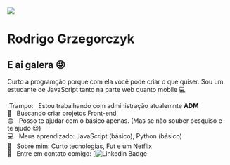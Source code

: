 <img width="auto" src="https://github.com/RodrigoGrz">

# Rodrigo Grzegorczyk

## E ai galera :stuck_out_tongue_winking_eye:
Curto a programção porque com ela você pode criar o que quiser.
Sou um estudante de JavaScript tanto na parte web quanto mobile :computer:

 :Trampo:  &nbsp; Estou trabalhando com administração atualemnte **ADM**
 <br/> :purple_heart: &nbsp; Buscando criar projetos Front-end
 <br/> :blush: &nbsp; Posso te ajudar com o básico apenas. (Mas se não souber pesquiso e te ajudo :wink:)
 <br/> :computer: &nbsp; Meus aprendizado: JavaScript (básico), Python (básico)
 <br/> 💬  &nbsp; Sobre mim: Curto tecnologias, Fut e um Netflix
 <br/> :email: &nbsp; Entre em contato comigo: [![Linkedin Badge](https://www.linkedin.com/in/rodrigo-grzegorczyk-0046981ab/)
